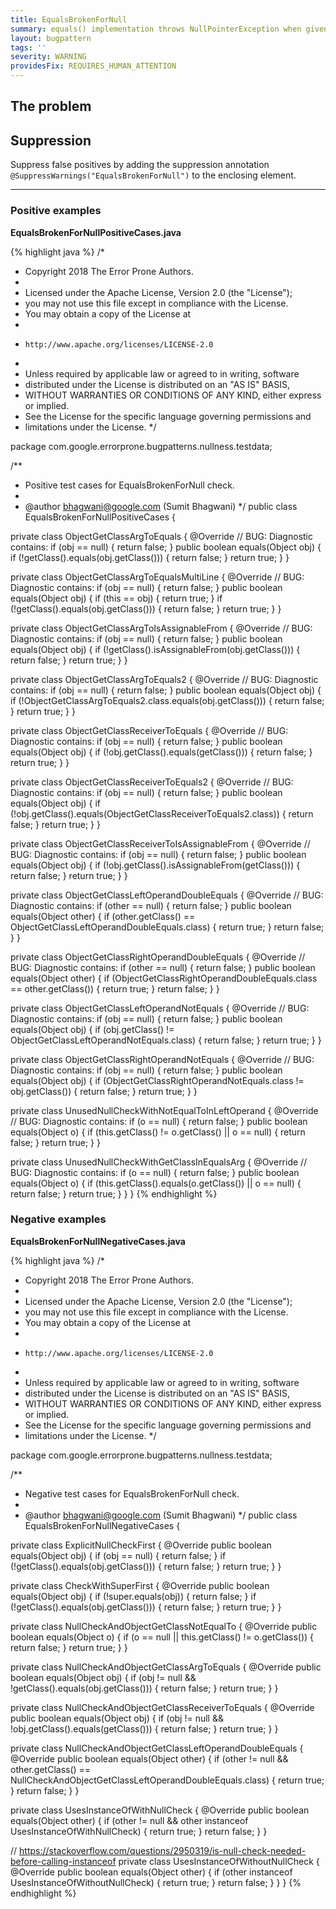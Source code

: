 ```yaml
---
title: EqualsBrokenForNull
summary: equals() implementation throws NullPointerException when given null
layout: bugpattern
tags: ''
severity: WARNING
providesFix: REQUIRES_HUMAN_ATTENTION
---
```


<!--
*** AUTO-GENERATED, DO NOT MODIFY ***
To make changes, edit the @BugPattern annotation or the explanation in docs/bugpattern.
-->

## The problem


## Suppression
Suppress false positives by adding the suppression annotation `@SuppressWarnings("EqualsBrokenForNull")` to the enclosing element.

----------

### Positive examples
__EqualsBrokenForNullPositiveCases.java__

{% highlight java %}
/*
 * Copyright 2018 The Error Prone Authors.
 *
 * Licensed under the Apache License, Version 2.0 (the "License");
 * you may not use this file except in compliance with the License.
 * You may obtain a copy of the License at
 *
 *     http://www.apache.org/licenses/LICENSE-2.0
 *
 * Unless required by applicable law or agreed to in writing, software
 * distributed under the License is distributed on an "AS IS" BASIS,
 * WITHOUT WARRANTIES OR CONDITIONS OF ANY KIND, either express or implied.
 * See the License for the specific language governing permissions and
 * limitations under the License.
 */

package com.google.errorprone.bugpatterns.nullness.testdata;

/**
 * Positive test cases for EqualsBrokenForNull check.
 *
 * @author bhagwani@google.com (Sumit Bhagwani)
 */
public class EqualsBrokenForNullPositiveCases {

  private class ObjectGetClassArgToEquals {
    @Override
    // BUG: Diagnostic contains: if (obj == null) { return false; }
    public boolean equals(Object obj) {
      if (!getClass().equals(obj.getClass())) {
        return false;
      }
      return true;
    }
  }

  private class ObjectGetClassArgToEqualsMultiLine {
    @Override
    // BUG: Diagnostic contains: if (obj == null) { return false; }
    public boolean equals(Object obj) {
      if (this == obj) {
        return true;
      }
      if (!getClass().equals(obj.getClass())) {
        return false;
      }
      return true;
    }
  }

  private class ObjectGetClassArgToIsAssignableFrom {
    @Override
    // BUG: Diagnostic contains: if (obj == null) { return false; }
    public boolean equals(Object obj) {
      if (!getClass().isAssignableFrom(obj.getClass())) {
        return false;
      }
      return true;
    }
  }

  private class ObjectGetClassArgToEquals2 {
    @Override
    // BUG: Diagnostic contains: if (obj == null) { return false; }
    public boolean equals(Object obj) {
      if (!ObjectGetClassArgToEquals2.class.equals(obj.getClass())) {
        return false;
      }
      return true;
    }
  }

  private class ObjectGetClassReceiverToEquals {
    @Override
    // BUG: Diagnostic contains: if (obj == null) { return false; }
    public boolean equals(Object obj) {
      if (!obj.getClass().equals(getClass())) {
        return false;
      }
      return true;
    }
  }

  private class ObjectGetClassReceiverToEquals2 {
    @Override
    // BUG: Diagnostic contains: if (obj == null) { return false; }
    public boolean equals(Object obj) {
      if (!obj.getClass().equals(ObjectGetClassReceiverToEquals2.class)) {
        return false;
      }
      return true;
    }
  }

  private class ObjectGetClassReceiverToIsAssignableFrom {
    @Override
    // BUG: Diagnostic contains: if (obj == null) { return false; }
    public boolean equals(Object obj) {
      if (!obj.getClass().isAssignableFrom(getClass())) {
        return false;
      }
      return true;
    }
  }

  private class ObjectGetClassLeftOperandDoubleEquals {
    @Override
    // BUG: Diagnostic contains: if (other == null) { return false; }
    public boolean equals(Object other) {
      if (other.getClass() == ObjectGetClassLeftOperandDoubleEquals.class) {
        return true;
      }
      return false;
    }
  }

  private class ObjectGetClassRightOperandDoubleEquals {
    @Override
    // BUG: Diagnostic contains: if (other == null) { return false; }
    public boolean equals(Object other) {
      if (ObjectGetClassRightOperandDoubleEquals.class == other.getClass()) {
        return true;
      }
      return false;
    }
  }

  private class ObjectGetClassLeftOperandNotEquals {
    @Override
    // BUG: Diagnostic contains: if (obj == null) { return false; }
    public boolean equals(Object obj) {
      if (obj.getClass() != ObjectGetClassLeftOperandNotEquals.class) {
        return false;
      }
      return true;
    }
  }

  private class ObjectGetClassRightOperandNotEquals {
    @Override
    // BUG: Diagnostic contains: if (obj == null) { return false; }
    public boolean equals(Object obj) {
      if (ObjectGetClassRightOperandNotEquals.class != obj.getClass()) {
        return false;
      }
      return true;
    }
  }

  private class UnusedNullCheckWithNotEqualToInLeftOperand {
    @Override
    // BUG: Diagnostic contains: if (o == null) { return false; }
    public boolean equals(Object o) {
      if (this.getClass() != o.getClass() || o == null) {
        return false;
      }
      return true;
    }
  }

  private class UnusedNullCheckWithGetClassInEqualsArg {
    @Override
    // BUG: Diagnostic contains: if (o == null) { return false; }
    public boolean equals(Object o) {
      if (this.getClass().equals(o.getClass()) || o == null) {
        return false;
      }
      return true;
    }
  }
}
{% endhighlight %}

### Negative examples
__EqualsBrokenForNullNegativeCases.java__

{% highlight java %}
/*
 * Copyright 2018 The Error Prone Authors.
 *
 * Licensed under the Apache License, Version 2.0 (the "License");
 * you may not use this file except in compliance with the License.
 * You may obtain a copy of the License at
 *
 *     http://www.apache.org/licenses/LICENSE-2.0
 *
 * Unless required by applicable law or agreed to in writing, software
 * distributed under the License is distributed on an "AS IS" BASIS,
 * WITHOUT WARRANTIES OR CONDITIONS OF ANY KIND, either express or implied.
 * See the License for the specific language governing permissions and
 * limitations under the License.
 */

package com.google.errorprone.bugpatterns.nullness.testdata;

/**
 * Negative test cases for EqualsBrokenForNull check.
 *
 * @author bhagwani@google.com (Sumit Bhagwani)
 */
public class EqualsBrokenForNullNegativeCases {

  private class ExplicitNullCheckFirst {
    @Override
    public boolean equals(Object obj) {
      if (obj == null) {
        return false;
      }
      if (!getClass().equals(obj.getClass())) {
        return false;
      }
      return true;
    }
  }

  private class CheckWithSuperFirst {
    @Override
    public boolean equals(Object obj) {
      if (!super.equals(obj)) {
        return false;
      }
      if (!getClass().equals(obj.getClass())) {
        return false;
      }
      return true;
    }
  }

  private class NullCheckAndObjectGetClassNotEqualTo {
    @Override
    public boolean equals(Object o) {
      if (o == null || this.getClass() != o.getClass()) {
        return false;
      }
      return true;
    }
  }

  private class NullCheckAndObjectGetClassArgToEquals {
    @Override
    public boolean equals(Object obj) {
      if (obj != null && !getClass().equals(obj.getClass())) {
        return false;
      }
      return true;
    }
  }

  private class NullCheckAndObjectGetClassReceiverToEquals {
    @Override
    public boolean equals(Object obj) {
      if (obj != null && !obj.getClass().equals(getClass())) {
        return false;
      }
      return true;
    }
  }

  private class NullCheckAndObjectGetClassLeftOperandDoubleEquals {
    @Override
    public boolean equals(Object other) {
      if (other != null
          && other.getClass() == NullCheckAndObjectGetClassLeftOperandDoubleEquals.class) {
        return true;
      }
      return false;
    }
  }

  private class UsesInstanceOfWithNullCheck {
    @Override
    public boolean equals(Object other) {
      if (other != null && other instanceof UsesInstanceOfWithNullCheck) {
        return true;
      }
      return false;
    }
  }

  // https://stackoverflow.com/questions/2950319/is-null-check-needed-before-calling-instanceof
  private class UsesInstanceOfWithoutNullCheck {
    @Override
    public boolean equals(Object other) {
      if (other instanceof UsesInstanceOfWithoutNullCheck) {
        return true;
      }
      return false;
    }
  }
}
{% endhighlight %}

